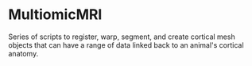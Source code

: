 # MultiomicMRI
Series of scripts to register, warp, segment, and create cortical mesh objects that can have a range of data linked back to an animal's cortical anatomy.
